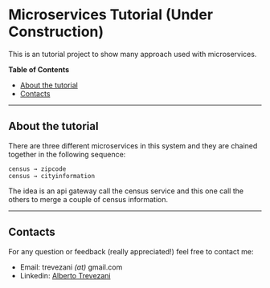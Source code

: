 # Microservices Tutorial (Under Construction)

This is an tutorial project to show many approach used with microservices.

**Table of Contents**
* [About the tutorial](#about-the-tutorial)
* [Contacts](#contacts)

***

## About the tutorial

There are three different microservices in this system and they are chained together in the following sequence:

```
census → zipcode
census → cityinformation
```

The idea is an api gateway call the census service and this one call the others to merge a couple of census information.

***

## Contacts
For any question or feedback (really appreciated!) feel free to contact me:
* Email: trevezani _(at)_ gmail.com
* Linkedin: [Alberto Trevezani](www.linkedin.com/in/albertotrevezani)
